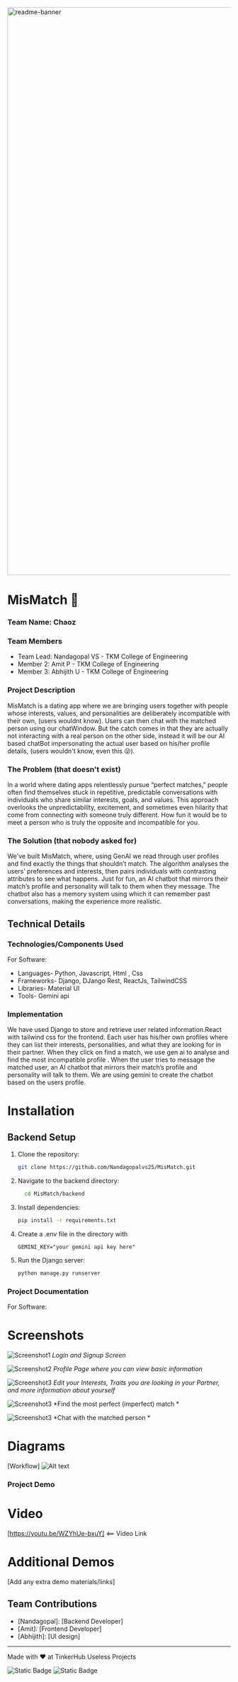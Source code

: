 <img width="1280" alt="readme-banner" src="https://github.com/user-attachments/assets/35332e92-44cb-425b-9dff-27bcf1023c6c">

# MisMatch 🎯



### Team Name: Chaoz


### Team Members
- Team Lead: Nandagopal VS - TKM College of Engineering
- Member 2: Amit P - TKM College of Engineering
- Member 3: Abhijith U - TKM College of Engineering

### Project Description
MisMatch is a dating app where we are bringing users together with people whose interests, values, and personalities are deliberately incompatible with their own, (users wouldnt know). Users can then chat with the matched person using our chatWindow. But the catch comes in that they are actually not interacting with a real person on the other side, instead it will be our AI based chatBot impersonating the actual user based on his/her profile details, (users wouldn't know, even this 😜).

### The Problem (that doesn't exist)
In a world where dating apps relentlessly pursue “perfect matches,” people often find themselves stuck in repetitive, predictable conversations with individuals who share similar interests, goals, and values. This approach overlooks the unpredictability, excitement, and sometimes even hilarity that come from connecting with someone truly different. How fun it would be to meet a person who is truly the opposite and incompatible for you.

### The Solution (that nobody asked for)
We've built MisMatch, where, using GenAI  we  read through user profiles and find exactly the things that shouldn’t match. The algorithm analyses the  users’ preferences and interests, then pairs individuals with contrasting attributes to see what happens.  Just for fun, an AI chatbot that mirrors their match’s profile and personality will talk to them when they message. The chatbot also has a memory system using which it can remember past conversations, making the experience more realistic.


## Technical Details
### Technologies/Components Used
For Software:
- Languages- Python, Javascript, Html , Css
- Frameworks- Django, DJango Rest, ReactJs, TailwindCSS
- Libraries- Material UI
- Tools- Gemini api


### Implementation
We have used Django to store and retrieve user related information.React with tailwind css for the frontend. Each user has his/her own profiles where they can list their interests, personalities, and what they are looking for in their partner. When they click on find a match, we use gen ai to analyse and find the most incompatible profile . When the user tries to message the matched user, an AI chatbot that mirrors their match’s profile and personality will talk to them. We are using gemini to create the chatbot based on the users profile.
# Installation
## Backend Setup
1. Clone the repository:
   ```bash
   git clone https://github.com/Nandagopalvs25/MisMatch.git
   ```
2. Navigate to the backend directory:
   ```bash
     cd MisMatch/backend
   
    ```
3. Install dependencies:
   ```bash
   pip install -r requirements.txt

   ```
4. Create a .env file in the directory with
   ```
   GEMINI_KEY="your gemini api key here"
   ```
4. Run the Django server:
   ```bash
   python manage.py runserver
   ```


### Project Documentation
For Software:

# Screenshots 
![Screenshot1](https://cdn.discordapp.com/attachments/1227845123619033150/1299536794584481812/Screenshot_2024-10-26_062449.png?ex=671d8f74&is=671c3df4&hm=e80cce5ff96f42cc5476d4d8ebfa98de0d49218f1e659e2b749b1ff19e89f803&)
*Login and Signup Screen*

![Screenshot2](https://media.discordapp.net/attachments/1227845123619033150/1299536461682573383/Screenshot_2024-10-26_061249.png?ex=671d8f24&is=671c3da4&hm=1bb305b4c70b6f93243aa22e8cf96039cbc40038ec60c6b9c095dc274b36c10b&=&format=webp&quality=lossless&width=1313&height=662)
*Profile Page where you can view basic information*

![Screenshot3](https://media.discordapp.net/attachments/1227845123619033150/1299536462294810664/Screenshot_2024-10-26_061324.png?ex=671d8f24&is=671c3da4&hm=28dd268e0eb101b673294be67e19205d1beebf22e884b67c78dba1b11895f354&=&format=webp&quality=lossless&width=1322&height=662)
*Edit your Interests, Traits you are looking in  your Partner, and more information about yourself*

![Screenshot3](https://media.discordapp.net/attachments/1227845123619033150/1299536462781612032/Screenshot_2024-10-26_061406.png?ex=671d8f24&is=671c3da4&hm=a220f08088cda9d7450764c5a1462995b3c6761555f6fb5fa38a2a6389217cd6&=&format=webp&quality=lossless&width=1297&height=662)
*Find the most perfect (imperfect) match *

![Screenshot3](https://media.discordapp.net/attachments/1227845123619033150/1299536463276281946/Screenshot_2024-10-26_062302.png?ex=671d8f25&is=671c3da5&hm=f04fb80c0a29f70587055778d3f0266921a501169222fc46a1dd0125c71ba93a&=&format=webp&quality=lossless&width=1338&height=662
)
*Chat with the matched person  *



# Diagrams
[Workflow]
![Alt text](https://media.discordapp.net/attachments/1227845123619033150/1299555658659659826/MIsmatch_Diagram.png?ex=671da105&is=671c4f85&hm=f59497f7411f4673fb69c079ac6dc3181d6542664f642d89ee68606d031c1737&=&format=webp&quality=lossless&width=687&height=318)


### Project Demo
# Video
[https://youtu.be/WZYhUe-bxuY] <== Video Link

# Additional Demos
[Add any extra demo materials/links]

## Team Contributions
- [Nandagopal]: [Backend Developer]
- [Amit]: [Frontend Developer]
- [Abhijith]: [UI design]

---
Made with ❤️ at TinkerHub Useless Projects 

![Static Badge](https://img.shields.io/badge/TinkerHub-24?color=%23000000&link=https%3A%2F%2Fwww.tinkerhub.org%2F)
![Static Badge](https://img.shields.io/badge/UselessProject--24-24?link=https%3A%2F%2Fwww.tinkerhub.org%2Fevents%2FQ2Q1TQKX6Q%2FUseless%2520Projects)



